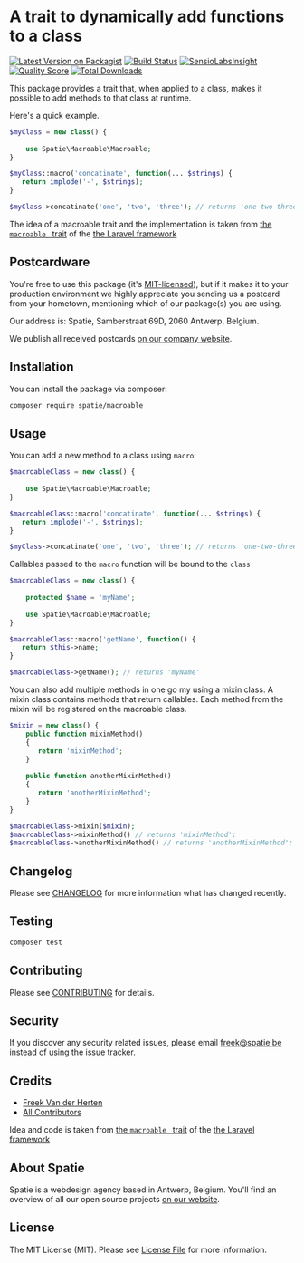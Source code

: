 # A trait to dynamically add functions to a class

[![Latest Version on Packagist](https://img.shields.io/packagist/v/spatie/macroable.svg?style=flat-square)](https://packagist.org/packages/spatie/macroable)
[![Build Status](https://img.shields.io/travis/spatie/macroable/master.svg?style=flat-square)](https://travis-ci.org/spatie/macroable)
[![SensioLabsInsight](https://img.shields.io/sensiolabs/i/xxx.svg?style=flat-square)](https://insight.sensiolabs.com/projects/xxx)
[![Quality Score](https://img.shields.io/scrutinizer/g/spatie/macroable.svg?style=flat-square)](https://scrutinizer-ci.com/g/spatie/macroable)
[![Total Downloads](https://img.shields.io/packagist/dt/spatie/macroable.svg?style=flat-square)](https://packagist.org/packages/spatie/macroable)

This package provides a trait that, when applied to a class, makes it possible to add methods to that class at runtime.

Here's a quick example.

```php
$myClass = new class() {
    
    use Spatie\Macroable\Macroable;
}

$myClass::macro('concatinate', function(... $strings) {
   return implode('-', $strings);
}

$myClass->concatinate('one', 'two', 'three'); // returns 'one-two-three'
```

The idea of a macroable trait and the implementation is taken from [the `macroable ` trait](https://github.com/laravel/framework/blob/master/src/Illuminate/Support/Traits/Macroable.php) of the [the Laravel framework](https://laravel.com)


## Postcardware

You're free to use this package (it's [MIT-licensed](LICENSE.md)), but if it makes it to your production environment we highly appreciate you sending us a postcard from your hometown, mentioning which of our package(s) you are using.

Our address is: Spatie, Samberstraat 69D, 2060 Antwerp, Belgium.

We publish all received postcards [on our company website](https://spatie.be/en/opensource/postcards).

## Installation

You can install the package via composer:

```bash
composer require spatie/macroable
```

## Usage

You can add a new method to a class using `macro`:

```php
$macroableClass = new class() {
    
    use Spatie\Macroable\Macroable;
}

$macroableClass::macro('concatinate', function(... $strings) {
   return implode('-', $strings);
}

$myClass->concatinate('one', 'two', 'three'); // returns 'one-two-three'
```

Callables passed to the `macro` function will be bound to the `class`

```php
$macroableClass = new class() {
    
    protected $name = 'myName';
    
    use Spatie\Macroable\Macroable;
}

$macroableClass::macro('getName', function() {
   return $this->name;
}

$macroableClass->getName(); // returns 'myName'
```

You can also add multiple methods in one go my using a mixin class. A mixin class contains methods that return callables. Each method from the mixin will be registered on the macroable class.

```php
$mixin = new class() {
    public function mixinMethod()
    {
       return 'mixinMethod';
    }
    
    public function anotherMixinMethod()
    {
       return 'anotherMixinMethod';
    }
}

$macroableClass->mixin($mixin);
$macroableClass->mixinMethod() // returns 'mixinMethod';
$macroableClass->anotherMixinMethod() // returns 'anotherMixinMethod';
```

## Changelog

Please see [CHANGELOG](CHANGELOG.md) for more information what has changed recently.

## Testing

``` bash
composer test
```

## Contributing

Please see [CONTRIBUTING](CONTRIBUTING.md) for details.

## Security

If you discover any security related issues, please email freek@spatie.be instead of using the issue tracker.

## Credits

- [Freek Van der Herten](https://github.com/freekmurze)
- [All Contributors](../../contributors)

Idea and code is taken from [the `macroable ` trait](https://github.com/laravel/framework/blob/master/src/Illuminate/Support/Traits/Macroable.php) of the [the Laravel framework](https://laravel.com)

## About Spatie

Spatie is a webdesign agency based in Antwerp, Belgium. You'll find an overview of all our open source projects [on our website](https://spatie.be/opensource).

## License

The MIT License (MIT). Please see [License File](LICENSE.md) for more information.
